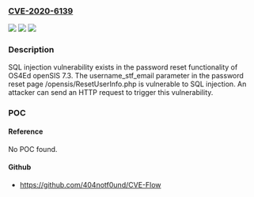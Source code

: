 ### [CVE-2020-6139](https://cve.mitre.org/cgi-bin/cvename.cgi?name=CVE-2020-6139)
![](https://img.shields.io/static/v1?label=Product&message=OS4Ed&color=blue)
![](https://img.shields.io/static/v1?label=Version&message=n%2Fa&color=blue)
![](https://img.shields.io/static/v1?label=Vulnerability&message=SQL%20injection&color=brighgreen)

### Description

SQL injection vulnerability exists in the password reset functionality of OS4Ed openSIS 7.3. The username_stf_email parameter in the password reset page /opensis/ResetUserInfo.php is vulnerable to SQL injection. An attacker can send an HTTP request to trigger this vulnerability.

### POC

#### Reference
No POC found.

#### Github
- https://github.com/404notf0und/CVE-Flow

